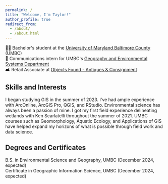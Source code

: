 ```yaml
---
permalink: /
title: "Welcome, I'm Taylor!"
author_profile: true
redirect_from: 
  - /about/
  - /about.html
---
```

👩‍🎓 Bachelor's student at the <a href="https://umbc.edu">University of Maryland Baltimore County</a> (UMBC)   
📣 Communications intern for UMBC's <a href="https://ges.umbc.edu">Geography and Environmental Systems Department</a>   
🛋 Retail Associate at <a href="https://www.instagram.com/objectsfound4u">Objects Found - Antiques & Consignment</a>

Skills and Interests
------
I began studying GIS in the summer of 2023. I've had ample experience with ArcOnline, ArcGIS Pro, QGIS, and RStudio. 
Environmental science has always been a passion of mine. I got my first field experience delineating wetlands with Ken Scarlatelli throughout the summer of 2021. UMBC courses such as Geomorphology, Aquatic Ecology, and Applications of GIS have helped expand my horizons of what is possible through field work and data science.

Degrees and Certificates
------
B.S. in Environmental Science and Geography, UMBC (December 2024, expected)     
Certificate in Geographic Information Science, UMBC (December 2024, expected)


